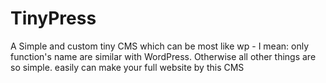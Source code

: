 # TinyPress
A Simple and custom tiny CMS which can be most like wp - I mean: only function's name are similar with WordPress. Otherwise all other things are so simple. easily can make your full website  by this CMS
